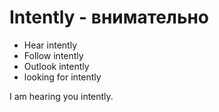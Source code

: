 # Intently - внимательно




- Hear intently
- Follow intently
- Outlook intently
- looking for intently

I am hearing you intently.